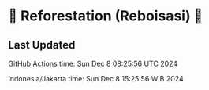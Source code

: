 
# 🌳 Reforestation (Reboisasi) 🌲

## Last Updated

GitHub Actions time: Sun Dec  8 08:25:56 UTC 2024

Indonesia/Jakarta time: Sun Dec  8 15:25:56 WIB 2024

